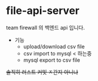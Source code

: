 # file-api-server

team firewall 의 백엔드 api 입니다.
- 기능
  - upload/download csv file
  - csv import to mysql < 하는중
  - mysql export to csv file

~~솔직히 러스트 커밋 ㅈ간지 아니냐~~
